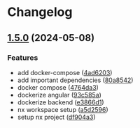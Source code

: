# Changelog

## [1.5.0](https://github.com/amosproj/amos2024ss01-xcelerator-demo-app/compare/v1.4.0...v1.5.0) (2024-05-08)


### Features

* add docker-compose ([4ad6203](https://github.com/amosproj/amos2024ss01-xcelerator-demo-app/commit/4ad6203748338f5a781fea808086477f51a82ad5))
* add important dependencies ([80a8542](https://github.com/amosproj/amos2024ss01-xcelerator-demo-app/commit/80a8542146b3949295d9c5d6d839244d54e86125))
* docker compose ([4764da3](https://github.com/amosproj/amos2024ss01-xcelerator-demo-app/commit/4764da3447e94871a53d77864ef5929822663115))
* dockerize angular ([93c585a](https://github.com/amosproj/amos2024ss01-xcelerator-demo-app/commit/93c585a1f105be9e80f1deb4f77e5d36154fd8da))
* dockerize backend ([e3866d1](https://github.com/amosproj/amos2024ss01-xcelerator-demo-app/commit/e3866d1273e531eefc16670cec9fffaeb53c2b78))
* nx workspace setup ([a5d2596](https://github.com/amosproj/amos2024ss01-xcelerator-demo-app/commit/a5d2596dc398c3be4be2708709434654df1cbefd))
* setup nx project ([df904a3](https://github.com/amosproj/amos2024ss01-xcelerator-demo-app/commit/df904a3af5e1b57c50b71b9ae18983b3d90d1040))
